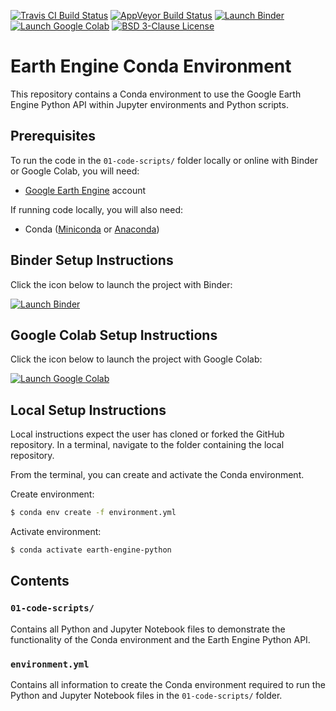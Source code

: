 [![Travis CI Build Status](https://travis-ci.com/calekochenour/earth-engine-environment.svg?branch=main)](https://travis-ci.com/calekochenour/earth-engine-environment)
[![AppVeyor Build Status](https://ci.appveyor.com/api/projects/status/32r7s2skrgm9ubva?svg=true)](https://ci.appveyor.com/project/calekochenour/earth-engine-environment)
[![Launch Binder](https://mybinder.org/badge_logo.svg)](https://mybinder.org/v2/gh/calekochenour/earth-engine-environment/main)
[![Launch Google Colab](https://colab.research.google.com/assets/colab-badge.svg)](https://colab.research.google.com/github/calekochenour/earth-engine-environment/blob/main/01-code-scripts/01-qualitative-change-detection.ipynb)
[![BSD 3-Clause License](https://img.shields.io/badge/License-BSD%203--Clause-blue.svg)](https://opensource.org/licenses/BSD-3-Clause)

# Earth Engine Conda Environment

This repository contains a Conda environment to use the Google Earth Engine Python API within Jupyter environments and Python scripts.

## Prerequisites

To run the code in the `01-code-scripts/` folder locally or online with Binder or Google Colab, you will need:

 * [Google Earth Engine](https://earthengine.google.com/) account

If running code locally, you will also need:

 * Conda ([Miniconda](https://docs.conda.io/en/latest/miniconda.html) or [Anaconda](https://docs.anaconda.com/anaconda/install/))

## Binder Setup Instructions

Click the icon below to launch the project with Binder:

[![Launch Binder](https://mybinder.org/badge_logo.svg)](https://mybinder.org/v2/gh/calekochenour/earth-engine-environment/main)

## Google Colab Setup Instructions

Click the icon below to launch the project with Google Colab:

[![Launch Google Colab](https://colab.research.google.com/assets/colab-badge.svg)](https://colab.research.google.com/github/calekochenour/earth-engine-environment/blob/main/01-code-scripts/01-qualitative-change-detection.ipynb)

## Local Setup Instructions

Local instructions expect the user has cloned or forked the GitHub repository. In a terminal, navigate to the folder containing the local repository.

From the terminal, you can create and activate the Conda environment.

Create environment:

```bash
$ conda env create -f environment.yml
```

Activate environment:

```bash
$ conda activate earth-engine-python
```

## Contents

### `01-code-scripts/`

Contains all Python and Jupyter Notebook files to demonstrate the functionality of the Conda environment and the Earth Engine Python API.

### `environment.yml`

Contains all information to create the Conda environment required to run the Python and Jupyter Notebook files in the `01-code-scripts/` folder.  
